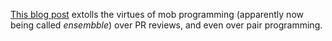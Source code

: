 [This blog post](https://jessitron.com/2021/03/27/those-pesky-pull-request-reviews/)
extolls the virtues of mob programming (apparently now being called
_ensembble_) over PR reviews, and even over pair programming.
